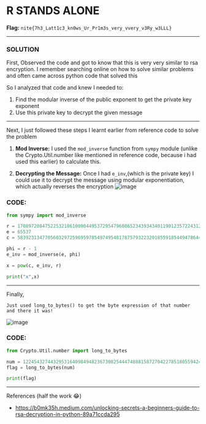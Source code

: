 # R STANDS ALONE

**Flag:** `nite{7h3_Latt1c3_kn0ws_Ur_Pr1m3s_very_vvery_v3Ry_w3LLL}`

---



### SOLUTION

First,
Observed the code and got to know that this is very very similar to rsa encryption.
I remember searching online on how to solve similar problems and often came across python code that solved this

So I analyzed that code and knew I needed to:
1. Find the modular inverse of the public exponent to get the private key exponent
2. Use this private key to decrypt the given message



---

Next,
I just followed these steps I learnt earlier from reference code to solve the problem

1. **Mod Inverse:**
   I used the `mod_inverse` function from `sympy` module (unlike the Crypto.Util.number like mentioned in reference code, because i had used this earlier) to calculate this.

2. **Decrypting the Message:** 
   Once I had `e_inv`,(which is the private key) I could use it to decrypt the message using modular exponentiation, which actually reverses the encryption
![image](https://github.com/user-attachments/assets/c0fe44c8-d7b3-4311-a7da-e176b39359c1)

### CODE:

```python
from sympy import mod_inverse

r = 170897208475225321861009044953729547960865234393434011901235722431299057534746780948450698789024859359839031510037922598851007198165422566469211147823588506546694221540562810861243141061590539954106792039>
e = 65537
c = 583923134770560329725969597854974954817875793223201855918544947864454662723867635785399659016709076642873878052382188776671557362982072671970362761186980877612369359390225243415378728776179883524>

phi = r - 1
e_inv = mod_inverse(e, phi)

x = pow(c, e_inv, r)

print("x",x)
```



---

Finally, 
```
Just used long_to_bytes() to get the byte expression of that number and there it was!
```
![image](https://github.com/user-attachments/assets/dad4a318-ca34-4239-9b2a-d92338876888)

### CODE:
```python
from Crypto.Util.number import long_to_bytes

num = 1224543274432953164098494823673082544474888158727042278518055942472603042171050926269717319080882631327061394998314354487201417153661
flag = long_to_bytes(num)

print(flag)
```


---


References (half the work 😂)

- https://b0mk35h.medium.com/unlocking-secrets-a-beginners-guide-to-rsa-decryption-in-python-89a71ccda295
